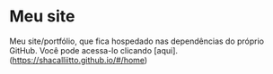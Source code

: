 # Meu site

Meu site/portfólio, que fica hospedado nas dependências do próprio GitHub.
Você pode acessa-lo clicando [aqui].(https://shacalliitto.github.io/#/home)

